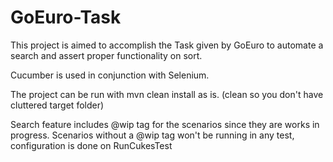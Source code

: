 # GoEuro-Task

This project is aimed to accomplish the Task given by GoEuro to automate a
search and assert proper functionality on sort.

Cucumber is used in conjunction with Selenium.

The project can be run with mvn clean install as is. (clean so you don't have cluttered target folder)

Search feature includes @wip tag for the scenarios since they are works in progress.
Scenarios without a @wip tag won't be running in any test, configuration is done on RunCukesTest